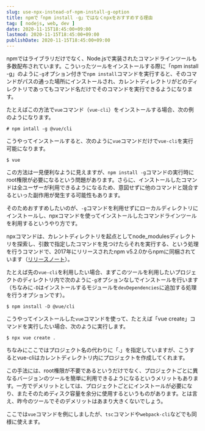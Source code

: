 ```yaml
---
slug: use-npx-instead-of-npm-install-g-option
title: npmで「npm install -g」ではなくnpxをおすすめする理由
tag: [ nodejs, web, dev ]
date: 2020-11-15T18:45:00+09:00
lastmod: 2020-11-15T18:45:00+09:00
publishDate: 2020-11-15T18:45:00+09:00
---
```


npmではライブラリだけでなく、Node.jsで実装されたコマンドラインツールも多数配布されています。こういったツールをインストールする際に「npm install -g」のように`-g`オプション付きで`npm install`コマンドを実行すると、そのコマンドがパスの通った場所にインストールされ、カレントディレクトリがどのディレクトリであってもコマンド名だけでそのコマンドを実行できるようになります。

たとえばこの方法で`vue`コマンド（`vue-cli`）をインストールする場合、次の例のようになります。

```
# npm intall -g @vue/cli
```

こうやってインストールすると、次のように`vue`コマンドだけで`vue-cli`を実行可能になります。

```
$ vue
```

この方法は一見便利なように見えますが、`npm install -g`コマンドの実行時にroot権限が必要になるという問題があります。さらに、インストールしたコマンドは全ユーザーが利用できるようになるため、意図せずに他のコマンドと競合するといった副作用が発生する可能性もあります。

そのためおすすめしたいのが、`-g`コマンドを利用せずにローカルディレクトリにインストールし、npxコマンドを使ってインストールしたコマンドラインツールを利用するというやり方です。

npxコマンドは、カレントディレクトリを起点としてnode_modulesディレクトリを探索し、引数で指定したコマンドを見つけたらそれを実行する、という処理を行うコマンドで、2017年にリリースされたnpm v5.2.0からnpmに同梱されています（[リリースノート](https://github.com/npm/npm/releases/tag/v5.2.0)）。

たとえば先の`vue-cli`を利用したい場合、まずこのツールを利用したいプロジェクトのディレクトリ内で次のように`-g`オプションなしでインストールを行います（ちなみに`-D`はインストールするモジュールを`devDependencies`に追加する処理を行うオプションです）。

```
$ npm install -D @vue/cli
```

こうやってインストールした`vue`コマンドを使って、たとえば「vue create」コマンドを実行したい場合、次のように実行します。

```
$ npx vue create .
```

ちなみにここではプロジェクト名の代わりに「.」を指定していますが、こうするとvue-cliはカレントディレクトリ内にプロジェクトを作成してくれます。

この手法には、root権限が不要であるというだけでなく、プロジェクトごとに異なるバージョンのツールを簡単に利用できるようになるというメリットもあります。一方でデメリットとしては、プロジェクトごとにインストールが必要になり、またそのためディスク容量を余分に使用するというものがあります。とは言え、昨今のツールでそのデメリットはあまり大きくないでしょう。

ここでは`vue`コマンドを例にしましたが、`tsc`コマンドや`webpack-cli`などでも同様に使えます。
